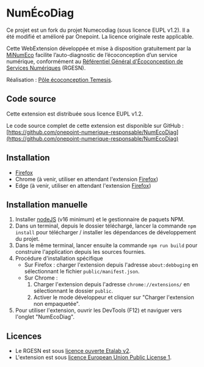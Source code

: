 # NumÉcoDiag
Ce projet est un fork du projet Numecodiag (sous licence EUPL v1.2).
Il a été modifié et amélioré par Onepoint.
La licence originale reste applicable.

Cette WebExtension développée et mise à disposition gratuitement par la [MiNumEco](https://ecoresponsable.numerique.gouv.fr/) facilite l’auto-diagnostic de l’écoconception d’un service numérique, conformément au [Référentiel Général d'Écoconception de Services Numériques](https://ecoresponsable.numerique.gouv.fr/publications/referentiel-general-ecoconception/) (RGESN).

Réalisation : [Pôle écoconception Temesis](https://www.temesis.com/).

## Code source

Cette extension est distribuée sous licence EUPL v1.2.

Le code source complet de cette extension est disponible sur GitHub :  
[https://github.com/onepoint-numerique-responsable/NumEcoDiag](https://github.com/onepoint-numerique-responsable/NumEcoDiag)

## Installation

- [Firefox](https://addons.mozilla.org/fr/firefox/addon/numecodiag-rgesn2024/)
- Chrome (à venir, utiliser en attendant l'extension [Firefox](https://addons.mozilla.org/fr/firefox/addon/numecodiag-rgesn2024/))
- Edge (à venir, utiliser en attendant l'extension [Firefox](https://addons.mozilla.org/fr/firefox/addon/numecodiag-rgesn2024/))

## Installation manuelle

1. Installer [nodeJS](https://nodejs.org/fr/) (v16 minimum) et le gestionnaire de paquets NPM.
2. Dans un terminal, depuis le dossier téléchargé, lancer la commande `npm install` pour télécharger / installer les dépendances de développement du projet.
3. Dans le même terminal, lancer ensuite la commande `npm run build` pour construire l'application depuis les sources fournies.
4. Procédure d'installation spécifique
   - Sur Firefox : charger l'extension depuis l'adresse `about:debbuging` en sélectionnant le fichier `public/manifest.json`.
   - Sur Chrome :
     1. Charger l'extension depuis l'adresse `chrome://extensions/` en sélectionnant le dossier `public`.
     2. Activer le mode développeur et cliquer sur "Charger l'extension non empaquetée".
5. Pour utiliser l'extension, ouvrir les DevTools (F12) et naviguer vers l'onglet "NumEcoDiag".

## Licences

- Le RGESN est sous [licence ouverte Etalab v2](https://www.etalab.gouv.fr/licence-ouverte-open-licence).
- L'extension est sous [licence European Union Public License 1](https://joinup.ec.europa.eu/sites/default/files/inline-files/EUPL%20v1_2%20FR.txt)</a>.
